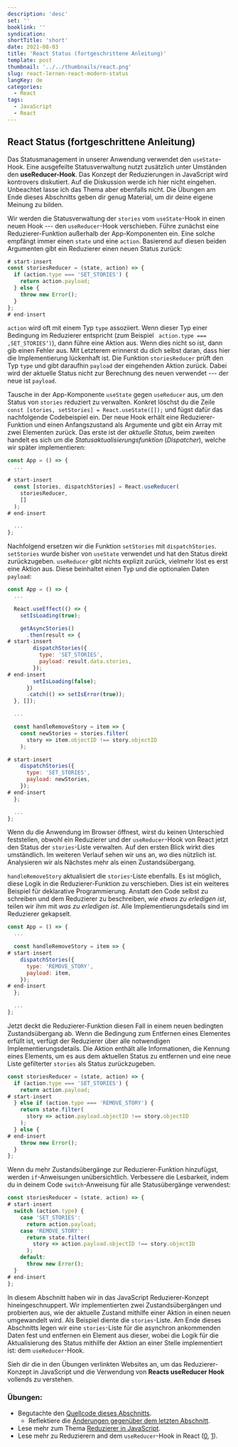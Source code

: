 ```yaml
---
description: 'desc'
set: ''
booklink: ''
syndication:
shortTitle: 'short'
date: 2021-08-03
title: 'React Status (fortgeschrittene Anleitung)'
template: post
thumbnail: '../../thumbnails/react.png'
slug: react-lernen-react-modern-status
langKey: de
categories:
  - React
tags:
  - JavaScript
  - React
---
```


## React Status (fortgeschrittene Anleitung)

Das Statusmanagement in unserer Anwendung verwendet den `useState`-Hook. Eine ausgefeilte Statusverwaltung nutzt zusätzlich unter Umständen den **useReducer-Hook**. Das Konzept der Reduzierungen in JavaScript wird kontrovers diskutiert. Auf die Diskussion werde ich hier nicht eingehen. Unbeachtet lasse ich das Thema aber ebenfalls nicht. Die Übungen am Ende dieses Abschnitts geben dir genug Material, um dir deine eigene Meinung zu bilden.

Wir werden die Statusverwaltung der `stories` vom `useState`-Hook in einen neuen Hook --- den `useReducer`-Hook verschieben. Führe zunächst eine Reduzierer-Funktion außerhalb der App-Komponenten ein. Eine solche empfängt immer einen `state` und eine `action`. Basierend auf diesen beiden Argumenten gibt ein Reduzierer einen neuen Status zurück:

```js
# start-insert
const storiesReducer = (state, action) => {
  if (action.type === 'SET_STORIES') {
    return action.payload;
  } else {
    throw new Error();
  }
};
# end-insert
```

`action` wird oft mit einem Typ `type` assoziiert. Wenn dieser Typ einer Bedingung im Reduzierer entspricht (zum Beispiel ` action.type === ‚SET_STORIES‘)`), dann führe eine Aktion aus. Wenn dies nicht so ist, dann gib einen Fehler aus. Mit Letzterem erinnerst du dich selbst daran, dass hier die Implementierung lückenhaft ist. Die Funktion `storiesReducer` prüft den Typ `type` und gibt daraufhin `payload` der eingehenden Aktion zurück. Dabei wird der aktuelle Status nicht zur Berechnung des neuen verwendet --- der neue ist `payload`.

Tausche in der App-Komponente `useState` gegen `useReducer` aus, um den Status von `stories` reduziert zu verwalten. Konkret löschst du die Zeile `const [stories, setStories] = React.useState([]);` und fügst dafür das nachfolgende Codebeispiel ein. Der neue Hook erhält eine Reduzierer-Funktion und einen Anfangszustand als Argumente und gibt ein Array mit zwei Elementen zurück. Das erste ist der *aktuelle Status*, beim zweiten handelt es sich um die *Statusaktualisierungsfunktion* (*Dispatcher*), welche wir später implementieren:

```js
const App = () => {
  ...

# start-insert
  const [stories, dispatchStories] = React.useReducer(
    storiesReducer,
    []
  );
# end-insert

  ...
};
```

Nachfolgend ersetzen wir die Funktion `setStories` mit `dispatchStories`. `setStories` wurde bisher von `useState` verwendet und hat den Status direkt zurückzugeben. `useReducer` gibt nichts explizit zurück, vielmehr löst es erst eine Aktion aus. Diese beinhaltet einen Typ und die optionalen Daten `payload`:

```js
const App = () => {
  ...

  React.useEffect(() => {
    setIsLoading(true);

    getAsyncStories()
      .then(result => {
# start-insert
        dispatchStories({
          type: 'SET_STORIES',
          payload: result.data.stories,
        });
# end-insert
        setIsLoading(false);
      })
      .catch(() => setIsError(true));
  }, []);

  ...

  const handleRemoveStory = item => {
    const newStories = stories.filter(
      story => item.objectID !== story.objectID
    );

# start-insert
    dispatchStories({
      type: 'SET_STORIES',
      payload: newStories,
    });
# end-insert
  };

  ...
};
```

Wenn du die Anwendung im Browser öffnest, wirst du keinen Unterschied feststellen, obwohl ein Reduzierer und der `useReducer`-Hook von React jetzt den Status der `stories`-Liste verwalten. Auf den ersten Blick wirkt dies umständlich. Im weiteren Verlauf sehen wir uns an, wo dies nützlich ist. Analysieren wir als Nächstes mehr als einen Zustandsübergang.

`handleRemoveStory` aktualisiert die `stories`-Liste ebenfalls. Es ist möglich, diese Logik in die Reduzierer-Funktion zu verschieben. Dies ist ein weiteres Beispiel für deklarative Programmierung. Anstatt den Code selbst zu schreiben und dem Reduzierer zu beschreiben, *wie etwas zu erledigen ist*, teilen wir ihm mit *was zu erledigen ist*. Alle Implementierungsdetails sind im Reduzierer gekapselt.

```js
const App = () => {
  ...

  const handleRemoveStory = item => {
# start-insert
    dispatchStories({
      type: 'REMOVE_STORY',
      payload: item,
    });
# end-insert
  };

  ...
};
```

Jetzt deckt die Reduzierer-Funktion diesen Fall in einem neuen bedingten Zustandsübergang ab. Wenn die Bedingung zum Entfernen eines Elementes erfüllt ist, verfügt der Reduzierer über alle notwendigen Implementierungsdetails. Die Aktion enthält alle Informationen, die Kennung eines Elements, um es aus dem aktuellen Status zu entfernen und eine neue Liste gefilterter `stories` als Status zurückzugeben.

```js
const storiesReducer = (state, action) => {
  if (action.type === 'SET_STORIES') {
    return action.payload;
# start-insert
  } else if (action.type === 'REMOVE_STORY') {
    return state.filter(
      story => action.payload.objectID !== story.objectID
    );
  } else {
# end-insert
    throw new Error();
  }
};
```

Wenn du mehr Zustandsübergänge zur Reduzierer-Funktion hinzufügst, werden `if`-Anweisungen unübersichtlich. Verbessere die Lesbarkeit, indem du in deinem Code `switch`-Anweisung für alle Statusübergänge verwendest:

```js
const storiesReducer = (state, action) => {
# start-insert
  switch (action.type) {
    case 'SET_STORIES':
      return action.payload;
    case 'REMOVE_STORY':
      return state.filter(
        story => action.payload.objectID !== story.objectID
      );
    default:
      throw new Error();
  }
# end-insert
};
```

In diesem Abschnitt haben wir in das JavaScript Reduzierer-Konzept hineingeschnuppert. Wir implementierten zwei Zustandsübergängen und probierten aus, wie der aktuelle Zustand mithilfe einer Aktion in einen neuen umgewandelt wird. Als Beispiel diente die `stories`-Liste. Am Ende dieses Abschnitts legen wir eine `stories`-Liste für die asynchron ankommenden Daten fest und entfernen ein Element aus dieser, wobei die Logik für die Aktualisierung des Status mithilfe der Aktion an einer Stelle implementiert ist: dem `useReducer`-Hook.

Sieh dir die in den Übungen verlinkten Websites an, um das Reduzierer-Konzept in JavaScript und die Verwendung von **Reacts useReducer Hook** vollends zu verstehen.

### Übungen:

* Begutachte den [Quellcode dieses Abschnitts](https://codesandbox.io/s/github/the-road-to-learn-react/hacker-stories/tree/hs/React-Advanced-State).
  * Reflektiere die [Änderungen gegenüber dem letzten Abschnitt](https://github.com/the-road-to-learn-react/hacker-stories/compare/hs/React-Conditional-Rendering...hs/React-Advanced-State?expand=1).
* Lese mehr zum Thema [Reduzierer in JavaScript](https://www.robinwieruch.de/javascript-reducer).
* Lese mehr zu Reduzierern and dem `useReducer`-Hook in React ([0](https://www.robinwieruch.de/react-usereducer-hook), [1](https://de.reactjs.org/docs/hooks-reference.html#usereducer)).
<img src="https://vg01.met.vgwort.de/na/9aae1a4d0358463d8a1f23cfa7b08527" width="1" height="1" alt="">
